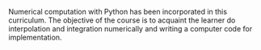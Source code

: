 Numerical computation with Python has been incorporated in this curriculum. The objective of the course is to acquaint the learner do interpolation and integration
numerically and writing a computer code for implementation.

